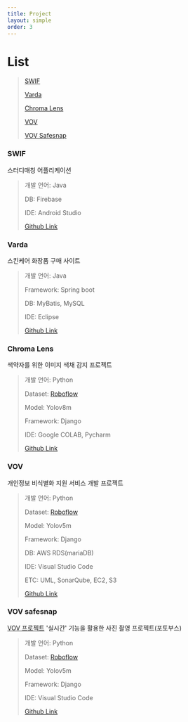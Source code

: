 ```yaml
---
title: Project
layout: simple
order: 3
---
```


# **List**

> [SWIF](#swif)
> 
> [Varda](#varda)
>
> [Chroma Lens](#chroma-lens)
>
> [VOV](#vov)
>
> [VOV Safesnap](#vov-safesnap)


### **SWIF**  
스터디매칭 어플리케이션

> 개발 언어: Java
>
> DB: Firebase
>
> IDE: Android Studio
> 
> [Github Link](https://github.com/oblsoun/SWIF)

### **Varda**
스킨케어 화장품 구매 사이트

> 개발 언어: Java
> 
> Framework: Spring boot
> 
> DB: MyBatis, MySQL
> 
> IDE: Eclipse
> 
> [Github Link](https://github.com/oblsoun/varda)

### **Chroma Lens**
색약자를 위한 이미지 색채 감지 프로젝트

> 개발 언어: Python
> 
> Dataset: [Roboflow](https://universe.roboflow.com/msa-ciwxj/yoon-2)
> 
> Model: Yolov8m
> 
> Framework: Django
> 
> IDE: Google COLAB, Pycharm
> 
> [Github Link](https://github.com/oblsoun/chromalens)

### **VOV**
개인정보 비식별화 지원 서비스 개발 프로젝트

> 개발 언어: Python
> 
> Dataset: [Roboflow](https://universe.roboflow.com/fingerprint-nze3i/vov-k9idv)
> 
> Model: Yolov5m
> 
> Framework: Django
> 
> DB: AWS RDS(mariaDB)
> 
> IDE: Visual Studio Code
> 
> ETC: UML, SonarQube, EC2, S3
> 
> [Github Link](https://github.com/oblsoun/VOV)

### **VOV safesnap**
[VOV 프로젝트](#vov) '실시간' 기능을 활용한 사진 촬영 프로젝트(포토부스)

> 개발 언어: Python
> 
> Dataset: [Roboflow](https://universe.roboflow.com/fingerprint-nze3i/vov-k9idv)
> 
> Model: Yolov5m
> 
> Framework: Django
> 
> IDE: Visual Studio Code
> 
> [Github Link](https://github.com/oblsoun/VOVsnap)